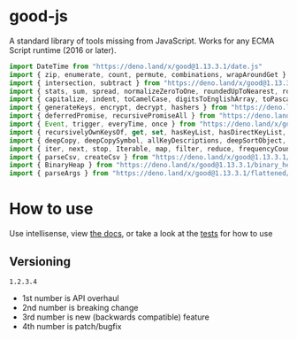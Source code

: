 # good-js

A standard library of tools missing from JavaScript. Works for any ECMA Script runtime (2016 or later).

```js
import DateTime from "https://deno.land/x/good@1.13.3.1/date.js"
import { zip, enumerate, count, permute, combinations, wrapAroundGet } from "https://deno.land/x/good@1.13.3.1/array.js"
import { intersection, subtract } from "https://deno.land/x/good@1.13.3.1/set.js"
import { stats, sum, spread, normalizeZeroToOne, roundedUpToNearest, roundedDownToNearest } from "https://deno.land/x/good@1.13.3.1/math.js"
import { capitalize, indent, toCamelCase, digitsToEnglishArray, toPascalCase, toKebabCase, toSnakeCase, toScreamingKebabCase, toScreamingSnakeCase, toRepresentation, toString, regex, findAll, iterativelyFindAll, escapeRegexMatch, escapeRegexReplace, extractFirst, isValidIdentifier, removeCommonPrefix, didYouMean } from "https://deno.land/x/good@1.13.3.1/string.js"
import { generateKeys, encrypt, decrypt, hashers } from "https://deno.land/x/good@1.13.3.1/encryption.js"
import { deferredPromise, recursivePromiseAll } from "https://deno.land/x/good@1.13.3.1/async.js"
import { Event, trigger, everyTime, once } from "https://deno.land/x/good@1.13.3.1/events.js"
import { recursivelyOwnKeysOf, get, set, hasKeyList, hasDirectKeyList, remove, merge, compareProperty, recursivelyIterateOwnKeysOf } from "https://deno.land/x/good@1.13.3.1/object.js"
import { deepCopy, deepCopySymbol, allKeyDescriptions, deepSortObject, shallowSortObject, isGeneratorObject,isAsyncIterable, isSyncIterable, isIterableTechnically, isSyncIterableObjectOrContainer, allKeys } from "https://deno.land/x/good@1.13.3.1/value.js"
import { iter, next, stop, Iterable, map, filter, reduce, frequencyCount, zip, count, enumerate, permute, combinations, slices, asyncIteratorToList, concurrentlyTransform, forkBy } from "https://deno.land/x/good@1.13.3.1/iterable.js"
import { parseCsv, createCsv } from "https://deno.land/x/good@1.13.3.1/csv.js"
import { BinaryHeap } from "https://deno.land/x/good@1.13.3.1/binary_heap.js"
import { parseArgs } from "https://deno.land/x/good@1.13.3.1/flattened/parse_args.js"
```


# How to use

Use intellisense, view [the docs](https://deno.land/x/good?doc), or take a look at the [tests](https://github.com/jeff-hykin/good-js/tree/master/tests) for how to use

## Versioning

`1.2.3.4`
- 1st number is API overhaul
- 2nd number is breaking change
- 3rd number is new (backwards compatible) feature 
- 4th number is patch/bugfix